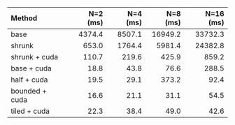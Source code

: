 | Method         |   N=2 (ms) |   N=4 (ms) |   N=8 (ms) |   N=16 (ms) |
|:---------------|-----------:|-----------:|-----------:|------------:|
| base           |     4374.4 |     8507.1 |    16949.2 |     33732.3 |
| shrunk         |      653.0 |     1764.4 |     5981.4 |     24382.8 |
| shrunk + cuda  |      110.7 |      219.6 |      425.9 |       859.2 |
| base + cuda    |       18.8 |       43.8 |       76.6 |       288.5 |
| half + cuda    |       19.5 |       29.1 |      373.2 |        92.4 |
| bounded + cuda |       16.6 |       21.1 |       31.1 |        54.5 |
| tiled + cuda   |       22.3 |       38.4 |       49.0 |        42.6 |

